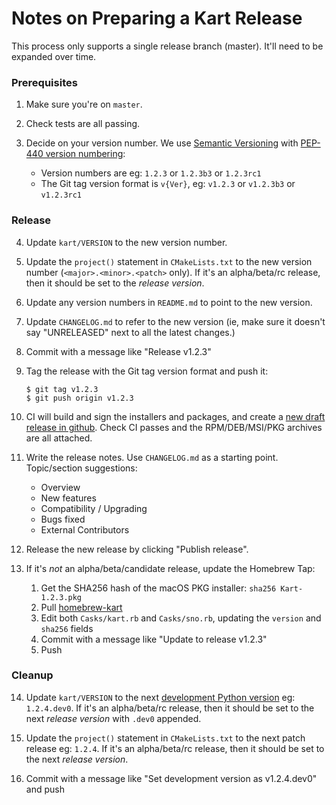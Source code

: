 Notes on Preparing a Kart Release
================================

This process only supports a single release branch (master). It'll need to be expanded over time.

### Prerequisites

1. Make sure you're on `master`.

2. Check tests are all passing.

3. Decide on your version number. We use [Semantic Versioning](https://semver.org/) with [PEP-440 version numbering](https://www.python.org/dev/peps/pep-0440/):
   * Version numbers are eg: `1.2.3` or `1.2.3b3` or `1.2.3rc1`
   * The Git tag version format is `v{Ver}`, eg: `v1.2.3` or `v1.2.3b3` or `v1.2.3rc1`

### Release

4. Update `kart/VERSION` to the new version number.

5. Update the `project()` statement in `CMakeLists.txt` to the new version number (`<major>.<minor>.<patch>` only). If it's an alpha/beta/rc release, then it should be set to the _release version_.

6. Update any version numbers in `README.md` to point to the new version.

7. Update `CHANGELOG.md` to refer to the new version (ie, make sure it doesn't say "UNRELEASED" next to all the latest changes.)

8. Commit with a message like "Release v1.2.3"

9. Tag the release with the Git tag version format and push it:
   ```console
   $ git tag v1.2.3
   $ git push origin v1.2.3
   ```

10. CI will build and sign the installers and packages, and create a [new draft release in github](https://github.com/koordinates/kart/releases). Check CI passes and the RPM/DEB/MSI/PKG archives are all attached.

11. Write the release notes. Use `CHANGELOG.md` as a starting point. Topic/section suggestions:
    * Overview
    * New features
    * Compatibility / Upgrading
    * Bugs fixed
    * External Contributors

12. Release the new release by clicking "Publish release".

13. If it's _not_ an alpha/beta/candidate release, update the Homebrew Tap:

    1. Get the SHA256 hash of the macOS PKG installer: `sha256 Kart-1.2.3.pkg`
    2. Pull [homebrew-kart](https://github.com/koordinates/homebrew-kart/)
    3. Edit both `Casks/kart.rb` and `Casks/sno.rb`, updating the `version` and `sha256` fields
    4. Commit with a message like "Update to release v1.2.3"
    5. Push

### Cleanup

14. Update `kart/VERSION` to the next [development Python version](https://www.python.org/dev/peps/pep-0440/#developmental-releases) eg: `1.2.4.dev0`. If it's an alpha/beta/rc release, then it should be set to the next _release version_ with `.dev0` appended.

15. Update the `project()` statement in `CMakeLists.txt` to the next patch release eg: `1.2.4`. If it's an alpha/beta/rc release, then it should be set to the next _release version_.

16. Commit with a message like "Set development version as v1.2.4.dev0" and push
